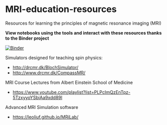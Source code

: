 # MRI-education-resources
Resources for learning the principles of magnetic resonance imaging (MRI)

**View notebooks using the tools and interact with these resources thanks to the Binder project**

[![Binder](https://mybinder.org/badge_logo.svg)](https://mybinder.org/v2/gh/LarsonLab/MRI-education-resources/master?filepath=Notebooks)

Simulators designed for teaching spin physics:
* http://drcmr.dk/BlochSimulator/
* http://www.drcmr.dk/CompassMR/

MRI Course Lectures from Albert Einstein School of Medicine
* https://www.youtube.com/playlist?list=PLPcImQzEnTpz-5TzxyyoYSbiAa9xdd89l

Advanced MRI Simulation software
* https://leoliuf.github.io/MRiLab/
